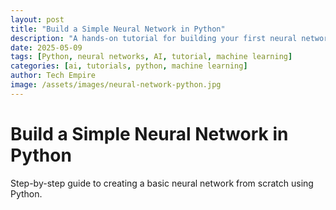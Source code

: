 ```yaml
---
layout: post
title: "Build a Simple Neural Network in Python"
description: "A hands-on tutorial for building your first neural network in Python using modern libraries."
date: 2025-05-09
tags: [Python, neural networks, AI, tutorial, machine learning]
categories: [ai, tutorials, python, machine learning]
author: Tech Empire
image: /assets/images/neural-network-python.jpg
---
```


# Build a Simple Neural Network in Python

Step-by-step guide to creating a basic neural network from scratch using Python.